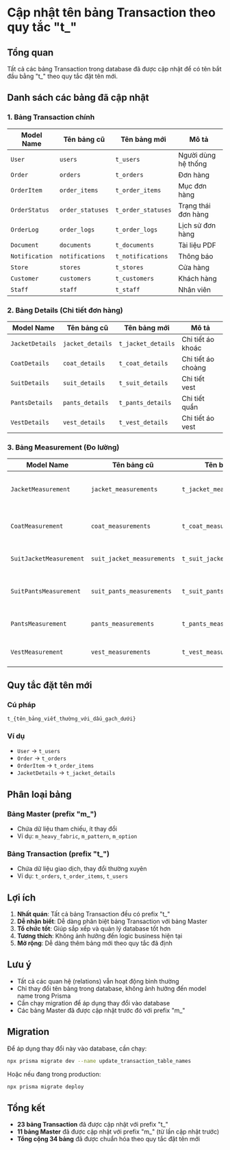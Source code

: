 # Cập nhật tên bảng Transaction theo quy tắc "t\_"

## Tổng quan

Tất cả các bảng Transaction trong database đã được cập nhật để có tên bắt đầu bằng "t\_" theo quy tắc đặt tên mới.

## Danh sách các bảng đã cập nhật

### 1. Bảng Transaction chính

| Model Name     | Tên bảng cũ      | Tên bảng mới       | Mô tả               |
| -------------- | ---------------- | ------------------ | ------------------- |
| `User`         | `users`          | `t_users`          | Người dùng hệ thống |
| `Order`        | `orders`         | `t_orders`         | Đơn hàng            |
| `OrderItem`    | `order_items`    | `t_order_items`    | Mục đơn hàng        |
| `OrderStatus`  | `order_statuses` | `t_order_statuses` | Trạng thái đơn hàng |
| `OrderLog`     | `order_logs`     | `t_order_logs`     | Lịch sử đơn hàng    |
| `Document`     | `documents`      | `t_documents`      | Tài liệu PDF        |
| `Notification` | `notifications`  | `t_notifications`  | Thông báo           |
| `Store`        | `stores`         | `t_stores`         | Cửa hàng            |
| `Customer`     | `customers`      | `t_customers`      | Khách hàng          |
| `Staff`        | `staff`          | `t_staff`          | Nhân viên           |

### 2. Bảng Details (Chi tiết đơn hàng)

| Model Name      | Tên bảng cũ      | Tên bảng mới       | Mô tả              |
| --------------- | ---------------- | ------------------ | ------------------ |
| `JacketDetails` | `jacket_details` | `t_jacket_details` | Chi tiết áo khoác  |
| `CoatDetails`   | `coat_details`   | `t_coat_details`   | Chi tiết áo choàng |
| `SuitDetails`   | `suit_details`   | `t_suit_details`   | Chi tiết vest      |
| `PantsDetails`  | `pants_details`  | `t_pants_details`  | Chi tiết quần      |
| `VestDetails`   | `vest_details`   | `t_vest_details`   | Chi tiết áo vest   |

### 3. Bảng Measurement (Đo lường)

| Model Name              | Tên bảng cũ                | Tên bảng mới                 | Mô tả              |
| ----------------------- | -------------------------- | ---------------------------- | ------------------ |
| `JacketMeasurement`     | `jacket_measurements`      | `t_jacket_measurements`      | Đo lường áo khoác  |
| `CoatMeasurement`       | `coat_measurements`        | `t_coat_measurements`        | Đo lường áo choàng |
| `SuitJacketMeasurement` | `suit_jacket_measurements` | `t_suit_jacket_measurements` | Đo lường áo vest   |
| `SuitPantsMeasurement`  | `suit_pants_measurements`  | `t_suit_pants_measurements`  | Đo lường quần vest |
| `PantsMeasurement`      | `pants_measurements`       | `t_pants_measurements`       | Đo lường quần      |
| `VestMeasurement`       | `vest_measurements`        | `t_vest_measurements`        | Đo lường áo vest   |

## Quy tắc đặt tên mới

### Cú pháp

```
t_{tên_bảng_viết_thường_với_dấu_gạch_dưới}
```

### Ví dụ

- `User` → `t_users`
- `Order` → `t_orders`
- `OrderItem` → `t_order_items`
- `JacketDetails` → `t_jacket_details`

## Phân loại bảng

### Bảng Master (prefix "m\_")

- Chứa dữ liệu tham chiếu, ít thay đổi
- Ví dụ: `m_heavy_fabric`, `m_pattern`, `m_option`

### Bảng Transaction (prefix "t\_")

- Chứa dữ liệu giao dịch, thay đổi thường xuyên
- Ví dụ: `t_orders`, `t_order_items`, `t_users`

## Lợi ích

1. **Nhất quán**: Tất cả bảng Transaction đều có prefix "t\_"
2. **Dễ nhận biết**: Dễ dàng phân biệt bảng Transaction với bảng Master
3. **Tổ chức tốt**: Giúp sắp xếp và quản lý database tốt hơn
4. **Tương thích**: Không ảnh hưởng đến logic business hiện tại
5. **Mở rộng**: Dễ dàng thêm bảng mới theo quy tắc đã định

## Lưu ý

- Tất cả các quan hệ (relations) vẫn hoạt động bình thường
- Chỉ thay đổi tên bảng trong database, không ảnh hưởng đến model name trong Prisma
- Cần chạy migration để áp dụng thay đổi vào database
- Các bảng Master đã được cập nhật trước đó với prefix "m\_"

## Migration

Để áp dụng thay đổi này vào database, cần chạy:

```bash
npx prisma migrate dev --name update_transaction_table_names
```

Hoặc nếu đang trong production:

```bash
npx prisma migrate deploy
```

## Tổng kết

- **23 bảng Transaction** đã được cập nhật với prefix "t\_"
- **11 bảng Master** đã được cập nhật với prefix "m\_" (từ lần cập nhật trước)
- **Tổng cộng 34 bảng** đã được chuẩn hóa theo quy tắc đặt tên mới
